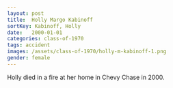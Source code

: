 ```yaml
---
layout: post
title:  Holly Margo Kabinoff
sortKey: Kabinoff, Holly
date:   2000-01-01
categories: class-of-1970
tags: accident
images: /assets/class-of-1970/holly-m-kabinoff-1.png
gender: female
---
```

Holly died in a fire at her home in Chevy Chase in 2000.
